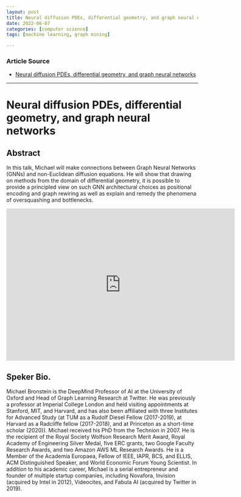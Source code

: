 ```yaml
---
layout: post
title: Neural diffusion PDEs, differential geometry, and graph neural networks
date: 2022-06-07
categories: [computer science]
tags: [machine learning, graph mining]

---
```


### Article Source

* [Neural diffusion PDEs, differential geometry, and graph neural networks](https://www.youtube.com/watch?v=IvEQCGYhKJI)


---

# Neural diffusion PDEs, differential geometry, and graph neural networks


## Abstract

In this talk, Michael will make connections between Graph Neural Networks (GNNs) and non-Euclidean diffusion equations. He will show that drawing on methods from the domain of differential geometry, it is possible to provide a principled view on such GNN architectural choices as positional encoding and graph rewiring as well as explain and remedy the phenomena of oversquashing and bottlenecks. 

<iframe width="600" height="400" src="https://www.youtube.com/embed/IvEQCGYhKJI" title="YouTube video player" frameborder="0" allow="accelerometer; autoplay; clipboard-write; encrypted-media; gyroscope; picture-in-picture" allowfullscreen></iframe>


## Speker Bio.

Michael Bronstein is the DeepMind Professor of AI at the University of Oxford and Head of Graph Learning Research at Twitter. He was previously a professor at Imperial College London and held visiting appointments at Stanford, MIT, and Harvard, and has also been affiliated with three Institutes for Advanced Study (at TUM as a Rudolf Diesel Fellow (2017-2019), at Harvard as a Radcliffe fellow (2017-2018), and at Princeton as a short-time scholar (2020)). Michael received his PhD from the Technion in 2007. He is the recipient of the Royal Society Wolfson Research Merit Award, Royal Academy of Engineering Silver Medal, five ERC grants, two Google Faculty Research Awards, and two Amazon AWS ML Research Awards. He is a Member of the Academia Europaea, Fellow of IEEE, IAPR, BCS, and ELLIS, ACM Distinguished Speaker, and World Economic Forum Young Scientist. In addition to his academic career, Michael is a serial entrepreneur and founder of multiple startup companies, including Novafora, Invision (acquired by Intel in 2012), Videocites, and Fabula AI (acquired by Twitter in 2019).